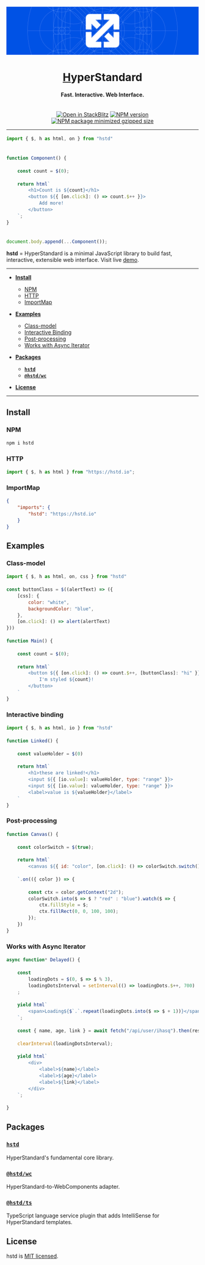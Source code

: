 ![HyperStandard Main Image](./docs/resources/hstd-readme-header.svg)
<h1 align="center"><a href="https://hstd.io">H</a>yperStandard</h3>
<h4 align="center">Fast. Interactive. Web Interface.</h4>
<br>

<div align="center">
  <a href="https://stackblitz.com/edit/vitejs-vite-vcga6uwx?file=main.js"><img src="https://developer.stackblitz.com/img/open_in_stackblitz_small.svg" alt="Open in StackBlitz"></a>
  <a href="https://www.npmjs.com/package/hstd"><img src="https://img.shields.io/npm/v/hstd?logo=npm&color=%23CC3534" alt="NPM version"></a>
  <a href="https://bundlephobia.com/package/hstd"><img src="https://img.shields.io/bundlejs/size/hstd?logo=stackblitz" alt="NPM package minimized gzipped size"></a>
</div>

---

```javascript
import { $, h as html, on } from "hstd"


function Component() {

    const count = $(0);

    return html`
        <h1>Count is ${count}</h1>
        <button ${{ [on.click]: () => count.$++ }}>
            Add more!
        </button>
    `;
}


document.body.append(...Component());
```

**hstd** = HyperStandard is a minimal JavaScript library to build fast, interactive, extensible web interface.
Visit live [demo](https://stackblitz.com/edit/web-platform-wikgugv3?devToolsHeight=33&file=src%2FApp.js).

---
- **[Install](#install)**
    + [NPM](#npm)
    + [HTTP](#http)
    + [ImportMap](#importmap)

- **[Examples](#examples)**
    + [Class-model](#class-model)
    + [Interactive Binding](#interactive-binding)
    + [Post-processing](#post-processing)
    + [Works with Async Iterator](#works-with-async-iterator)

- **[Packages](#packages)**
    + [**```hstd```**](./pkg/hstd)
    + [**```@hstd/wc```**](./pkg/wc)
- **[License](#license)**

---

## Install

### NPM
```sh
npm i hstd
```

### HTTP
```javascript
import { $, h as html } from "https://hstd.io";
```

### ImportMap
```json
{
    "imports": {
        "hstd": "https://hstd.io"
    }
}
```

## Examples

### Class-model
```javascript
import { $, h as html, on, css } from "hstd"

const buttonClass = $((alertText) => ({
    [css]: {
        color: "white",
        backgroundColor: "blue",
    },
    [on.click]: () => alert(alertText)
}))

function Main() {

    const count = $(0);

    return html`
        <button ${{ [on.click]: () => count.$++, [buttonClass]: "hi" }}>
            I'm styled ${count}!
        </button>
    `
}
```

### Interactive binding
```javascript
import { $, h as html, io } from "hstd"

function Linked() {

    const valueHolder = $(0)

    return html`
        <h1>these are linked!</h1>
        <input ${{ [io.value]: valueHolder, type: "range" }}>
        <input ${{ [io.value]: valueHolder, type: "range" }}>
        <label>value is ${valueHolder}</label>
    `
}
```

### Post-processing
```javascript
function Canvas() {

    const colorSwitch = $(true);

    return html`
        <canvas ${{ id: "color", [on.click]: () => colorSwitch.switch() }}></canvas>

    `.on(({ color }) => {

        const ctx = color.getContext("2d");
        colorSwitch.into($ => $ ? "red" : "blue").watch($ => {
            ctx.fillStyle = $;
            ctx.fillRect(0, 0, 100, 100);
        });
    })
}
```

### Works with Async Iterator
```javascript
async function* Delayed() {

    const
        loadingDots = $(0, $ => $ % 3),
        loadingDotsInterval = setInterval(() => loadingDots.$++, 700)
    ;

    yield html`
        <span>Loading${$`.`.repeat(loadingDots.into($ => $ + 1))}</span>
    `;
    
    const { name, age, link } = await fetch("/api/user/ihasq").then(res => res.json());

    clearInterval(loadingDotsInterval);

    yield html`
        <div>
            <label>${name}</label>
            <label>${age}</label>
            <label>${link}</label>
        </div>
    `;

}
```

## Packages

### [```hstd```](./pkg/hstd)
HyperStandard's fundamental core library.
### [```@hstd/wc```](./pkg/wc)
HyperStandard-to-WebComponents adapter.
### [```@hstd/ts```](./pkg/ts)
TypeScript language service plugin that adds IntelliSense for HyperStandard templates.

## License

hstd is [MIT licensed](LICENSE).
